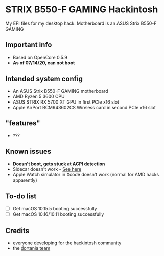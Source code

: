 # STRIX B550-F GAMING Hackintosh
My EFI files for my desktop hack. Motherboard is an ASUS Strix B550-F GAMING

## Important info
- Based on OpenCore 0.5.9
- **As of 07/14/20, can not boot**

## Intended system config
- An ASUS Strix B550-F GAMING motherboard
- AMD Ryzen 5 3600 CPU
- ASUS STRIX RX 5700 XT GPU in first PCIe x16 slot
- Apple AirPort BCM943602CS Wireless card in second PCIe x16 slot

## "features"
- ???

## Known issues
- **Doesn't boot, gets stuck at ACPI detection**
- Sidecar doesn't work - [See here](https://github.com/AMD-OSX/bugtracker/issues/1)
- Apple Watch simulator in Xcode doesn't work (normal for AMD hacks apparently)

## To-do list
- [ ] Get macOS 10.15.5 booting successfully
- [ ] Get macOS 10.16/10.11 booting successfully

## Credits
- everyone developing for the hackintosh community
- the [dortania team](https://github.com/orgs/dortania/people)
